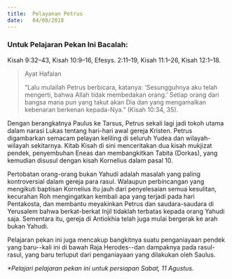 ```yaml
---
title:  Pelayanan Petrus
date:   04/08/2018
---
```


### Untuk Pelajaran Pekan Ini Bacalah:
Kisah 9:32–43, Kisah 10:9–16, Efesys. 2:11–19, Kisah 11:1–26, Kisah 12:1–18.

> <p>Ayat Hafalan</p>
> “Lalu mulailah Petrus berbicara, katanya: ‘Sesungguhnya aku telah mengerti, bahwa Allah tidak membedakan orang.’ Setiap orang dari bangsa mana pun yang takut akan Dia dan yang mengamalkan kebenaran berkenan kepada-Nya.” (Kisah 10:34, 35).

Dengan berangkatnya Paulus ke Tarsus, Petrus sekali lagi jadi tokoh utama dalam narasi Lukas tentang hari-hari awal gereja Kristen. Petrus digambarkan semacam pelayan keliling di seluruh Yudea dan wilayah-wilayah sekitarnya. Kitab Kisah di sini menceritakan dua kisah mukjizat pendek, penyembuhan Eneas dan membangkitkan Tabita (Dorkas), yang kemudian disusul dengan kisah Kornelius dalam pasal 10.
 
Pertobatan orang-orang bukan Yahudi adalah masalah yang paling kontroversial dalam gereja para rasul. Walaupun perbincangan yang mengikuti baptisan Kornelius itu jauh dari penyelesaian semua kesulitan, kecurahan Roh mengingatkan kembali apa yang terjadi pada hari Pentakosta, dan membantu meyakinkan Petrus dan saudara-saudara di Yerusalem bahwa berkat-berkat Injil tidaklah terbatas kepada orang Yahudi saja. Sementara itu, gereja di Antiokhia telah juga mulai bergerak ke arah bukan Yahudi.

Pelajaran pekan ini juga mencakup bangkitnya suatu penganiayaan pendek yang baru--kali ini di bawah Raja Herodes--dan dampaknya pada rasul-rasul, yang baru terluput dari penganiayaan yang dilakukan oleh Saulus.

_*Pelajari pelajaran pekan ini untuk persiapan Sabat, 11 Agustus._